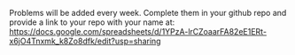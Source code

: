 Problems will be added every week. Complete them in your github repo and provide a link to your repo with your name at: https://docs.google.com/spreadsheets/d/1YPzA-lrCZoaarFA82eE1ERt-x6jO4Tnxmk_k8Zo8dfk/edit?usp=sharing
